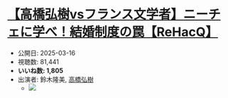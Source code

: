 # [【高橋弘樹vsフランス文学者】ニーチェに学べ！結婚制度の罠【ReHacQ】](https://www.youtube.com/watch?v=iu7EmzThr-8)
-   公開日: 2025-03-16
-   視聴数: 81,441
-   **いいね数: 1,805**
-   出演者: 鈴木隆美, [高橋弘樹](/rehacq_fan/people/高橋弘樹 "wikilink")
    - [![](https://img.youtube.com/vi/iu7EmzThr-8/hqdefault.jpg)](https://www.youtube.com/watch?v=iu7EmzThr-8)
